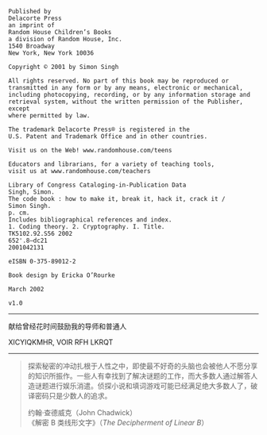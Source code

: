 ```
Published by
Delacorte Press
an imprint of
Random House Children’s Books
a division of Random House, Inc.
1540 Broadway
New York, New York 10036

Copyright © 2001 by Simon Singh

All rights reserved. No part of this book may be reproduced or
transmitted in any form or by any means, electronic or mechanical,
including photocopying, recording, or by any information storage and
retrieval system, without the written permission of the Publisher, except
where permitted by law.

The trademark Delacorte Press® is registered in the
U.S. Patent and Trademark Office and in other countries.

Visit us on the Web! www.randomhouse.com/teens

Educators and librarians, for a variety of teaching tools,
visit us at www.randomhouse.com/teachers

Library of Congress Cataloging-in-Publication Data
Singh, Simon.
The code book : how to make it, break it, hack it, crack it /
Simon Singh.
p. cm.
Includes bibliographical references and index.
1. Coding theory. 2. Cryptography. I. Title.
TK5102.92.S56 2002
652'.8—dc21
2001042131

eISBN 0-375-89012-2

Book design by Ericka O’Rourke

March 2002

v1.0
```

* * *

献给曾经花时间鼓励我的导师和普通人

XICYIQKMHR, VOIR RFH LKRQT

* * *

> 探索秘密的冲动扎根于人性之中，即使最不好奇的头脑也会被他人不愿分享的知识所振作。一些人有幸找到了解决谜题的工作，而大多数人通过解答人造谜题进行娱乐消遣。侦探小说和填词游戏可能已经满足绝大多数人了，破译密码只是少数人的追求。
> 
> 约翰·查德威克（John Chadwick） <br>
> 《解密 B 类线形文字》（*The Decipherment of Linear B*）